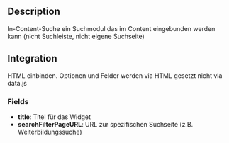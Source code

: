 ## Description

In-Content-Suche ein Suchmodul das im Content eingebunden werden kann (nicht Suchleiste, nicht eigene Suchseite)

## Integration

HTML einbinden. Optionen und Felder werden via HTML gesetzt nicht via data.js

### Fields

* **title**: Titel für das Widget
* **searchFilterPageURL**: URL zur spezifischen Suchseite (z.B. Weiterbildungssuche)

